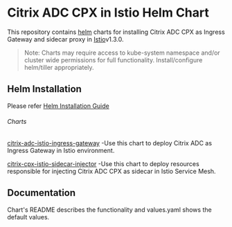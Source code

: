 # Citrix ADC CPX in Istio Helm Chart

This repository contains [helm](https://helm.sh) charts for installing Citrix ADC CPX as Ingress Gateway and sidecar proxy in [Istio](https://istio.io)v1.3.0.


> Note: Charts may require access to kube-system namespace and/or cluster wide permissions for full functionality. Install/configure helm/tiller appropriately.

## Helm Installation
Please refer [Helm Installation Guide](https://github.com/citrix/citrix-helm-charts/blob/master/Helm_Installation_Kubernetes.md)

###### Charts
[citrix-adc-istio-ingress-gateway](https://github.com/citrix/citrix-helm-charts/tree/master/citrix-adc-istio-ingress-gateway) -Use this chart to deploy Citrix ADC as Ingress Gateway in Istio environment.

[citrix-cpx-istio-sidecar-injector](https://github.com/citrix/citrix-helm-charts/tree/master/citrix-cpx-istio-sidecar-injector) -Use this chart to deploy resources responsible for injecting Citrix ADC CPX as sidecar in Istio Service Mesh.


## Documentation
Chart's README describes the functionality and values.yaml shows the default values.
